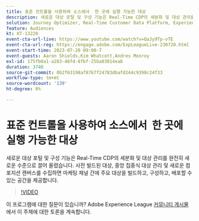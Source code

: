 ```yaml
---
title: 표준 컨트롤을 사용하여 소스에서 ​ 한 곳에 실행 가능한 대상
description: 새로운 대상 포털 및 구성 기능은 Real-Time CDP의 세분화 및 대상 관리를 완전히 새로운 수준으로 끌어 올렸습니다. 사전 빌드된 대상, 중앙 집중식 대상 관리 및 새로운 컴포지션 캔버스를 수집하면 마케팅 채널 간에 주요 대상을 빌드하고, 구성하고, 배포할 수 있는 공간을 제공합니다.
solution: Journey Optimizer, Real-Time Customer Data Platform, Experience Platform
feature: Audiences
kt: KT-13220
event-cta-url-live: https://www.youtube.com/watch?v=QaJy9Tp-vTE
event-cta-url-reg: https://engage.adobe.com/ExpLeagueLive-230720.html
event-start-time: 2023-07-20 09:00-7
event-guests: Aaron Shields,Kim Whatcott,Andres Monroy
exl-id: 175fb0a1-a283-46fd-8fbf-25ba83014eab
duration: 3740
source-git-commit: 0b2f63198af8767f24783dbafd244c9398c24f33
workflow-type: tm+mt
source-wordcount: '139'
ht-degree: 0%

---
```


# 표준 컨트롤을 사용하여 소스에서 &#x200B; 한 곳에 실행 가능한 대상

새로운 대상 포털 및 구성 기능은 Real-Time CDP의 세분화 및 대상 관리를 완전히 새로운 수준으로 끌어 올렸습니다. 사전 빌드된 대상, 중앙 집중식 대상 관리 및 새로운 컴포지션 캔버스를 수집하면 마케팅 채널 간에 주요 대상을 빌드하고, 구성하고, 배포할 수 있는 공간을 제공합니다.

>[!VIDEO](https://video.tv.adobe.com/v/3421425/?quality=12&learn=on)

이 프로그램에 대한 질문이 있습니까? Adobe Experience League [커뮤니티 게시물](https://experienceleaguecommunities.adobe.com/t5/adobe-experience-platform/experience-league-live-post-session-discussion-actionable/m-p/607073#M366)에서 이 주제에 대한 토론을 계속합니다.

